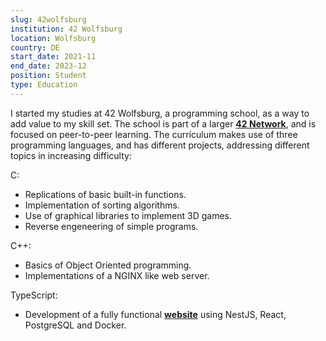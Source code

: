 ```yaml
---
slug: 42wolfsburg
institution: 42 Wolfsburg
location: Wolfsburg
country: DE
start_date: 2021-11
end_date: 2023-12
position: Student
type: Education
---
```


I started my studies at 42 Wolfsburg, a programming school, as a way to add value to my skill set. The school is part of a larger **[42 Network](https://www.42network.org/)**, and is focused on peer-to-peer learning. The curriculum makes use of three programming languages, and has different projects, addressing different topics in increasing difficulty:  

C:
* Replications of basic built-in functions.
* Implementation of sorting algorithms.
* Use of graphical libraries to implement 3D games.
* Reverse engeneering of simple programs.

C++:
* Basics of Object Oriented programming.
* Implementations of a NGINX like web server.

TypeScript:
* Development of a fully functional **[website](https://github.com/jpa-rocha/master_of_pong)** using NestJS, React, PostgreSQL and Docker.  
